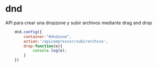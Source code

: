 # dnd
API para crear una dropzone y subir archivos mediante drag and drop

```javascript
	dnd.config({
		container:"#dndzone",
		action:'/apicompressor/subirarchivo',
		drop:function(e){
			console.log(e);
		}
	})
```
